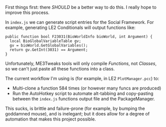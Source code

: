First things first: there *SHOULD* be a better way to do this. I really hope to improve this process.

In `index.js` we can generate script entries for the Social Framework. For example, generating LE2 Conditionals will output functions like:
```
public function bool F23031(BioWorldInfo bioWorld, int Argument) { 
  local BioGlobalVariableTable gv; 
  gv = bioWorld.GetGlobalVariables(); 
  return gv.GetInt(3031) == Argument; 
}
```
Unfortunately, ME3Tweaks tools will only compile *Functions*, not *Classes*, so we can't just paste all these functions into a class.

The current workflow I'm using is (for example, in LE2 `PlotManager.pcc`) to:
* Multi-clone a function 584 times (or however many funcs are produced)
* Run the AutoHotkey script to automate alt-tabbing and copy-pasting between the `index.js` functions output file and the PackageManager.

This sucks, is brittle and failure-prone (for example, by bumping the goddamned mouse), and is inelegant; but it does allow for a degree of automation that makes this project possible.
